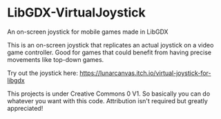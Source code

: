 # LibGDX-VirtualJoystick
An on-screen joystick for mobile games made in LibGDX​

This is an on-screen joystick that replicates an actual joystick on a video game controller. Good for games that could benefit from having precise movements like top-down games.

Try out the joystick here: https://lunarcanvas.itch.io/virtual-joystick-for-libgdx

This projects is under Creative Commons 0 V1. So basically you can do whatever you want with this code. Attribution isn't required but greatly appreciated!
